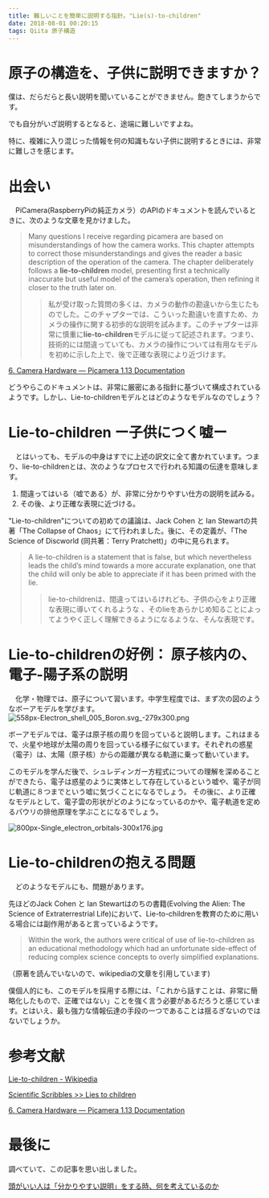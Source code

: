 ```yaml
---
title: 難しいことを簡単に説明する指針。"Lie(s)-to-children"
date: 2018-08-01 00:20:15
tags: Qiita 原子構造
---
```


# 原子の構造を、子供に説明できますか？
僕は、だらだらと長い説明を聞いていることができません。飽きてしまうからです。

でも自分がいざ説明するとなると、途端に難しいですよね。

特に、複雑に入り混じった情報を何の知識もない子供に説明するときには、非常に難しさを感じます。


# 出会い

　PiCamera(RaspberryPiの純正カメラ）のAPIのドキュメントを読んでいるときに、次のような文章を見かけました。

> Many questions I receive regarding picamera are based on misunderstandings of how the camera works. This chapter attempts to correct those misunderstandings and gives the reader a basic description of the operation of the camera. The chapter deliberately follows a **lie-to-children** model, presenting first a technically inaccurate but useful model of the camera’s operation, then refining it closer to the truth later on.
>> 私が受け取った質問の多くは、カメラの動作の勘違いから生じたものでした。このチャプターでは、こういった勘違いを直すため、カメラの操作に関する初歩的な説明を試みます。このチャプターは非常に慎重に**lie-to-children**モデルに従って記述されます。つまり、技術的には間違っていても、カメラの操作については有用なモデルを初めに示した上で、後で正確な表現により近づけます。

[6. Camera Hardware — Picamera 1.13 Documentation](http://picamera.readthedocs.io/en/latest/fov.html)

どうやらこのドキュメントは、非常に厳密にある指針に基づいて構成されているようです。しかし、Lie-to-childrenモデルとはどのようなモデルなのでしょう？


# Lie-to-children  ー子供につく嘘ー
　とはいっても、モデルの中身はすでに上述の訳文に全て書かれています。つまり、lie-to-childrenとは、次のようなプロセスで行われる知識の伝達を意味します。

1. 間違ってはいる（嘘である）が、非常に分かりやすい仕方の説明を試みる。
2. その後、より正確な表現に近づける。

"Lie-to-children"についての初めての議論は、Jack Cohen と Ian Stewartの共著「The Collapse of Chaos」にて行われました。後に、その定義が、「The Science of Discworld (同共著：Terry Pratchett)」の中に見られます。

> A lie-to-children is a statement that is false, but which nevertheless leads the child’s mind towards a more accurate explanation, one that the child will only be able to appreciate if it has been primed with the lie.
>> lie-to-childrenは、間違ってはいるけれども、子供の心をより正確な表現に導いてくれるような
、そのlieをあらかじめ知ることによってようやく正しく理解できるようになるような、そんな表現です。



# Lie-to-childrenの好例： 原子核内の、電子-陽子系の説明

　化学・物理では、原子について習います。中学生程度では、まず次の図のようなボーアモデルを学びます。
![558px-Electron_shell_005_Boron.svg_-279x300.png](https://qiita-image-store.s3.amazonaws.com/0/119807/c50dca78-171d-ddbf-9a3d-b679c366e338.png "Electron shells around a Boron atom. Image licensed under creative commons via Wikimedia Commons")

ボーアモデルでは、電子は原子核の周りを回っていると説明します。これはまるで、火星や地球が太陽の周りを回っている様子に似ています。それぞれの惑星（電子）は、太陽（原子核）からの距離が異なる軌道に乗って動いています。

このモデルを学んだ後で、シュレディンガー方程式についての理解を深めることができたら、電子は惑星のように実体として存在しているという嘘や、電子が同じ軌道に８つまでという嘘に気づくことになるでしょう。
その後に、より正確なモデルとして、電子雲の形状がどのようになっているのかや、電子軌道を定めるパウリの排他原理を学ぶことになるでしょう。

![800px-Single_electron_orbitals-300x176.jpg](https://qiita-image-store.s3.amazonaws.com/0/119807/edf58343-12e1-d888-2e2a-505b8272d8af.jpeg "Single electron orbitals. Image licensed under creative commons via Wikimedia Commons")



# Lie-to-childrenの抱える問題

　どのようなモデルにも、問題があります。

先ほどのJack Cohen と Ian Stewartはのちの書籍(Evolving the Alien: The Science of Extraterrestrial Life)において、Lie-to-childrenを教育のために用いる場合には副作用があると言っているようです。

>Within the work, the authors were critical of use of lie-to-children as an educational methodology which had an unfortunate side-effect of reducing complex science concepts to overly simplified explanations.

（原著を読んでいないので、wikipediaの文章を引用しています)


僕個人的にも、このモデルを採用する際には、「これから話すことは、非常に簡略化したもので、正確ではない」ことを強く言う必要があるだろうと感じています。とはいえ、最も強力な情報伝達の手段の一つであることは揺るぎないのではないでしょうか。


# 参考文献
[Lie-to-children - Wikipedia](https://en.wikipedia.org/wiki/Lie-to-children)

[Scientific Scribbles >> Lies to children](https://web.archive.org/web/20150712155148/https://blogs.unimelb.edu.au/sciencecommunication/2012/08/17/lies-to-children/)

[6. Camera Hardware — Picamera 1.13 Documentation](http://picamera.readthedocs.io/en/latest/fov.html)

# 最後に

調べていて、この記事を思い出しました。

[頭がいい人は「分かりやすい説明」をする時、何を考えているのか](http://blog.tinect.jp/?p=35489)
